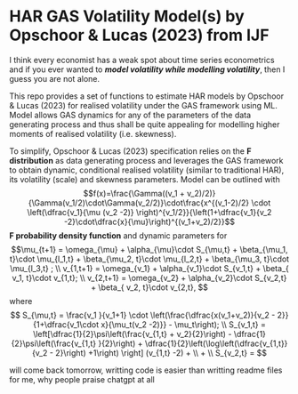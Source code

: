 # HAR GAS Volatility Model(s) by Opschoor & Lucas (2023) from IJF
 
I think every economist has a weak spot about time series econometrics and if you ever wanted to ***model volatility while modelling volatility***, then I guess you are not alone. 

This repo provides a set of functions to estimate HAR models by Opschoor & Lucas (2023) for realised volatility under the GAS framework using ML. Model allows GAS dynamics for any of the parameters of the data generating process and thus shall be quite appealing for modelling higher moments of realised volatility (i.e. skewness).

To simplify, Opschoor & Lucas (2023) specification relies on the **F distribution** as data generating process and leverages the GAS framework to obtain dynamic, conditional realised volatility (similar to traditional HAR),  its volatility (scale) and skewness parameters. Model can be outlined with $$f(x)=\frac{\Gamma((v_1 + v_2)/2)}{\Gamma(v_1/2)\cdot\Gamma(v_2/2)}\cdot\frac{x^{(v_1-2)/2} \cdot \left(\dfrac{v_1}{\mu (v_2 -2)} \right)^{v_1/2}}{\left(1+\dfrac{v_1}{v_2 -2}\cdot\dfrac{x}{\mu}\right)^{(v_1+v_2)/2}}$$ **F probability density function** and dynamic parameters for 
$$\mu_{t+1} = \omega_{\mu} + \alpha_{\mu}\cdot S_{\mu,t} + \beta_{\mu_1, t}\cdot \mu_{l_1,t} + \beta_{\mu_2, t}\cdot \mu_{l_2,t} + \beta_{\mu_3, t}\cdot \mu_{l_3,t} ; \\ 
v_{1,t+1} = \omega_{v_1} + \alpha_{v_1}\cdot S_{v_1,t} + \beta_{ v_1, t}\cdot v_{1,t}; \\ 
v_{2,t+1} = \omega_{v_2} + \alpha_{v_2}\cdot S_{v_2,t} + \beta_{ v_2, t}\cdot v_{2,t}, $$ where $$ S_{\mu,t} = \frac{v_1 }{v_1+1} \cdot \left(\frac{\dfrac{x(v_1+v_2)}{v_2 - 2}}{1+\dfrac{v_1\cdot x}{\mu_t(v_2 -2)}} - \mu_t\right); 
\\ S_{v_1,t} = \left[\dfrac{1}{2}\psi\left(\frac{v_{1,t} + v_2}{2}\right) - \dfrac{1}{2}\psi\left(\frac{v_{1,t} }{2}\right) + \dfrac{1}{2}\left(\log\left(\dfrac{v_{1,t}}{v_2 - 2}\right) +1\right)  \right]  (v_{1,t} -2) + \\ +
\\ S_{v_2,t} = $$

will come back tomorrow, writting code is easier than writting readme files for me, why people praise chatgpt at all
